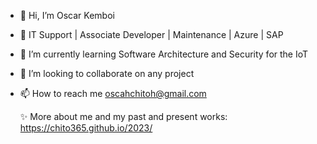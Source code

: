 - 👋 Hi, I’m Oscar Kemboi
- 👀 IT Support | Associate Developer | Maintenance | Azure | SAP
- 🌱 I’m currently learning Software Architecture and Security for the IoT
- 💞️ I’m looking to collaborate on any project
- 📫 How to reach me oscahchitoh@gmail.com

  ✨ More about me and my past and present works: https://chito365.github.io/2023/

<!---
chito365/chito365 is a ✨ special ✨ repository because its `README.md` (this file) appears on your GitHub profile.
You can click the Preview link to take a look at your changes.
--->
